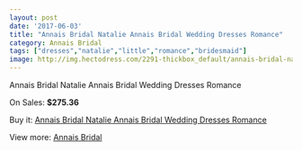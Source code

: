 ```yaml
---
layout: post
date: '2017-06-03'
title: "Annais Bridal Natalie Annais Bridal Wedding Dresses Romance"
category: Annais Bridal
tags: ["dresses","natalie","little","romance","bridesmaid"]
image: http://img.hectodress.com/2291-thickbox_default/annais-bridal-natalie-annais-bridal-wedding-dresses-romance.jpg
---
```

Annais Bridal Natalie Annais Bridal Wedding Dresses Romance

On Sales: **$275.36**
<a href="https://www.hectodress.com/annais-bridal/1369-annais-bridal-natalie-annais-bridal-wedding-dresses-romance.html"><amp-img layout="responsive" width="600" height="600" src="//img.hectodress.com/2291-thickbox_default/annais-bridal-natalie-annais-bridal-wedding-dresses-romance.jpg" alt="Annais Bridal Natalie Annais Bridal Wedding Dresses Romance 0" /></a>
<a href="https://www.hectodress.com/annais-bridal/1369-annais-bridal-natalie-annais-bridal-wedding-dresses-romance.html"><amp-img layout="responsive" width="600" height="600" src="//img.hectodress.com/2293-thickbox_default/annais-bridal-natalie-annais-bridal-wedding-dresses-romance.jpg" alt="Annais Bridal Natalie Annais Bridal Wedding Dresses Romance 1" /></a>
<a href="https://www.hectodress.com/annais-bridal/1369-annais-bridal-natalie-annais-bridal-wedding-dresses-romance.html"><amp-img layout="responsive" width="600" height="600" src="//img.hectodress.com/2292-thickbox_default/annais-bridal-natalie-annais-bridal-wedding-dresses-romance.jpg" alt="Annais Bridal Natalie Annais Bridal Wedding Dresses Romance 2" /></a>

Buy it: [Annais Bridal Natalie Annais Bridal Wedding Dresses Romance](https://www.hectodress.com/annais-bridal/1369-annais-bridal-natalie-annais-bridal-wedding-dresses-romance.html "Annais Bridal Natalie Annais Bridal Wedding Dresses Romance")

View more: [Annais Bridal](https://www.hectodress.com/18-annais-bridal "Annais Bridal")
